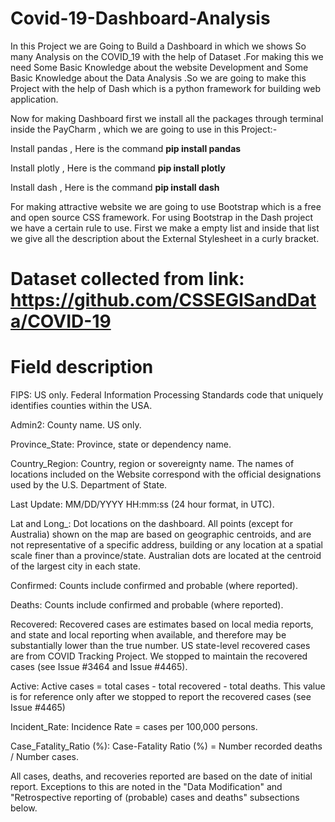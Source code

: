 # Covid-19-Dashboard-Analysis
In this Project we are Going to Build a Dashboard in which we shows So many Analysis on the COVID_19 with the help of Dataset .For making this we need Some Basic Knowledge about the website Development and Some Basic Knowledge about the Data Analysis .So we are going to make this Project with the help of Dash which is a python framework for building web application.

Now for making Dashboard first we install all the packages through terminal inside the PayCharm , which we are going to use in this Project:-

Install pandas , Here is the command **pip install pandas**

Install plotly , Here is the command **pip install plotly**

Install dash , Here is the command **pip install dash**

For making attractive website we are going to use Bootstrap which is a free and open source CSS framework. For using Bootstrap in the Dash project we have a certain rule to use. First we make a empty list and inside that list we give all the description about the External Stylesheet in a curly bracket.

# Dataset collected from link: https://github.com/CSSEGISandData/COVID-19

# Field description

FIPS: US only. Federal Information Processing Standards code that uniquely identifies counties within the USA.

Admin2: County name. US only.

Province_State: Province, state or dependency name.

Country_Region: Country, region or sovereignty name. The names of locations included on the Website correspond with the official designations used by the U.S. Department of State.

Last Update: MM/DD/YYYY HH:mm:ss (24 hour format, in UTC).

Lat and Long_: Dot locations on the dashboard. All points (except for Australia) shown on the map are based on geographic centroids, and are not representative of a specific address, building or any location at a spatial scale finer than a province/state. Australian dots are located at the centroid of the largest city in each state.

Confirmed: Counts include confirmed and probable (where reported).

Deaths: Counts include confirmed and probable (where reported).

Recovered: Recovered cases are estimates based on local media reports, and state and local reporting when available, and therefore may be substantially lower than the true number. US state-level recovered cases are from COVID Tracking Project. We stopped to maintain the recovered cases (see Issue #3464 and Issue #4465).

Active: Active cases = total cases - total recovered - total deaths. This value is for reference only after we stopped to report the recovered cases (see Issue #4465)

Incident_Rate: Incidence Rate = cases per 100,000 persons.

Case_Fatality_Ratio (%): Case-Fatality Ratio (%) = Number recorded deaths / Number cases.

All cases, deaths, and recoveries reported are based on the date of initial report. Exceptions to this are noted in the "Data Modification" and "Retrospective reporting of (probable) cases and deaths" subsections below.
